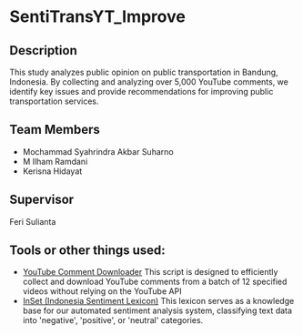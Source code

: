 # SentiTransYT_Improve

## Description
This study analyzes public opinion on public transportation in Bandung, Indonesia. By collecting and analyzing over 5,000 YouTube comments, we identify key issues and provide recommendations for improving public transportation services.

## Team Members

* Mochammad Syahrindra Akbar Suharno
* M Ilham Ramdani
* Kerisna Hidayat

## Supervisor
Feri Sulianta

## Tools or other things used:
* [YouTube Comment Downloader](https://github.com/egbertbouman/youtube-comment-downloader)
This script is designed to efficiently collect and download YouTube comments from a batch of 12 specified videos without relying on the YouTube API
* [InSet (Indonesia Sentiment Lexicon)](https://github.com/fajri91/InSet)
This lexicon serves as a knowledge base for our automated sentiment analysis system, classifying text data into 'negative', 'positive', or 'neutral' categories.